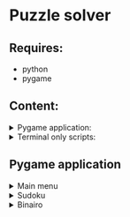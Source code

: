 # Puzzle solver

## Requires:
  - python
  - pygame

## Content:
<details>
<summary>Pygame application:</summary>
  
  - Working:
    - Main menu
    - Binairo game
    - Binairo Solver
    
  - In Progess
    - Sudoku game
    - Sudoku Solver
</details>
<details>
<summary>Terminal only scripts:</summary>
  
  - script to solve sudoku's
  - script to solve binairo's
  - script to create binairo's
  
</details>
 
## Pygame application
<details>
<summary>Main menu</summary>
  
![Screenshot](./Readme_Images/MainMenu.png)

  - Choose the type of puzzle that you want to play
  - Get some info about the selected puzzle-type (picture, rules...)
  - "Play"-button: Play a randomly genereated puzzle
  - "Solve"-button: Imput a premade puzzleboard and let the app find the solution
  
</details>

<details>
<summary>Sudoku</summary>
  <details>
    <summary>Play/ Create</summary>
    Work in progress
   </details>
  <details>
    <summary>Solve</summary>
    Work in progress
   </details>
</details>  
  
<details>
<summary>Binairo</summary>
  <details>
    <summary>Play/ Create</summary>
    
  ![Screenshot](./Readme_Images/BinairoPlay.png)
  
  - A random board (10 cubes) will be automatically created*
  - A new board of the desired size (2 - 14 cubes) can be created by changing the value and pressing "New"*
  - The board can be resetted to it's original state
  - The "Hint"-button will fill in a random empty cube
  - The "Check"-button:
      - removes all wrong values from the board
      - gives all correct values a grey cube-background
      - disables selection of the correct values so that they cant be changed anymore.
  - automatic highlighting of the selcted cube, row and column
  
  Usage:
  
    - Left mouse button: select a cube in which to add a value of which you are certain
    - Right mouse button: select a cube in which to add TEMPORARY values (values of which you aren't certain)
    - Delete or ".": remove all values from teh selected cube

  Board generation can take a while depending on the selected board size.
    
   </details>
  <details>
    <summary>Solve</summary>
  
The algorithm will search for a solution for the board. If the board has no valid solution it will display a message saying: "Impossible".
  
Usage:
  -Left mouse button: select a cube in which to add a value
  - Delete or ".": remove all values from teh selected cube
  - Press "Solve" when you have created your test-board

        
    
   </details>
</details>  
